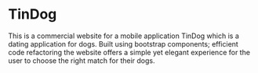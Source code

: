 # TinDog
This is a commercial website for a mobile application TinDog which is a dating application for dogs. Built using bootstrap components; efficient code refactoring the website offers a simple yet elegant experience for the user to choose the right match for their dogs.
